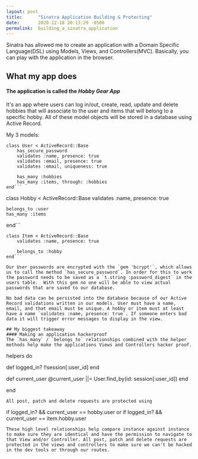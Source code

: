 ```yaml
---
layout: post
title:      "Sinatra Application Building & Protecting"
date:       2020-12-18 20:13:29 -0500
permalink:  building_a_sinatra_application
---
```


Sinatra has allowed me to create an application with a Domain Specific Language(DSL) using Models, Views, and Controllers(MVC). Basically, you can play with the application in the browser.
## What my app does
#### The application is called the ***Hobby Gear App*** 
It's an app where users can log in/out, create, read, update and delete hobbies that will associate to the user and items that will belong to a specific hobby. All of these model objects will be stored in a database using Active Record.

My 3 models: 
```
class User < ActiveRecord::Base
    has_secure_password
    validates :name, presence: true
    validates :email, presence: true
    validates :email, uniqueness: true

    has_many :hobbies
    has_many :items, through: :hobbies
end```
```
class Hobby < ActiveRecord::Base
    validates :name, presence: true
    
    belongs_to :user
    has_many :items
end```
```
class Item < ActiveRecord::Base
    validates :name, presence: true
    
    belongs_to :hobby
end```

Our User passwords are encrypted with the `gem 'bcrypt'`, which allows us to call the method `has_secure_password`. In order for this to work the password needs to be saved as a `t.string :password_digest` in the users table.  With this gem no one will be able to view actual passwords that are saved to our database.

No bad data can be persisted into the database because of our Active Record validations written in our models. User must have a name, email, and that email must be unique. A hobby or item must at least have a name `validates :name, presence: true`. If someone enters bad data it will trigger error messages to display in the view. 

## My biggest takeaway
#### Making an application hackerproof
The `has_many` / `belongs_to` relationships combined with the helper methods help make the applications Views and Controllers hacker proof. 
```
helpers do

   def logged_in?
      !!session[:user_id]
   end

   def current_user
      @current_user ||= User.find_by(id: session[:user_id])
   end
	 
end
```
All post, patch and delete requests are protected using 
```
if logged_in? && current_user == hobby.user
     or
if logged_in? && current_user == item.hobby.user
```
These high level relationships help compare instance against instance to make sure they are identical and have the permission to navigate to that View and/or Controller. All post, patch and delete requests are protected in the views and controllers to make sure we can't be hacked in the dev tools or through our routes. 
